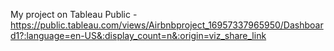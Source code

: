 My project on Tableau Public - https://public.tableau.com/views/Airbnbproject_16957337965950/Dashboard1?:language=en-US&:display_count=n&:origin=viz_share_link
